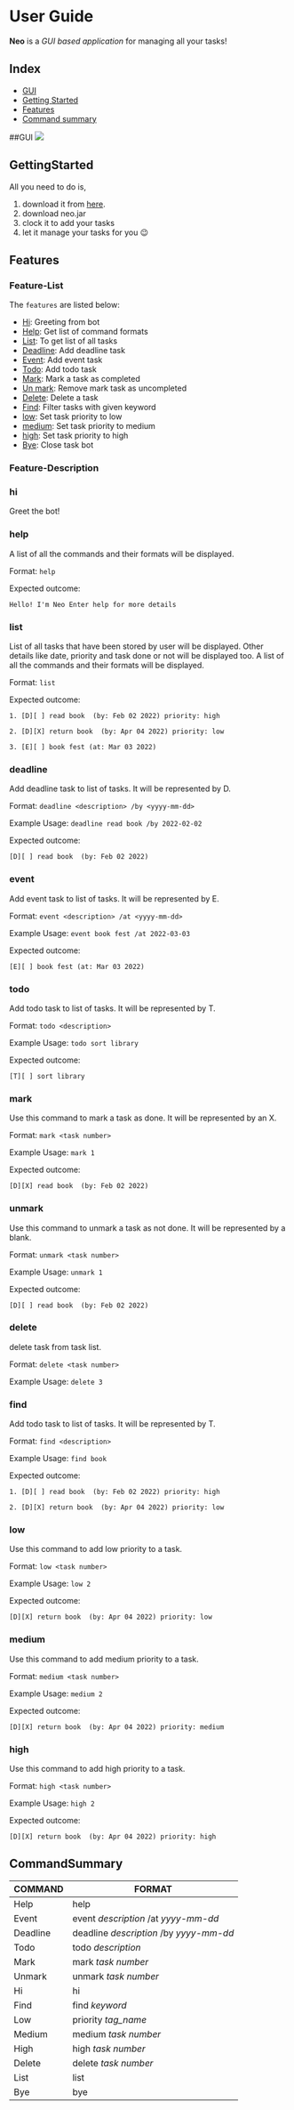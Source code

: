 # User Guide
**Neo** is a _GUI based application_ for managing all your tasks!

## Index
- [GUI](#GUI)
- [Getting Started](#GettingStarted)
- [Features](#Features)
- [Command summary](#CommandSummary)

##GUI
<img src= Ui.png>

## GettingStarted
All you need to do is,

1. download it from [here](https://github.com/richavm14/ip/releases/download/A-Release/neo.jar).
2. download neo.jar
3. clock it to add your tasks
4. let it manage your tasks for you 😉

## Features 

### Feature-List

The `features` are listed below:

- [Hi](#hi): Greeting from bot
- [Help](#help): Get list of command formats
- [List](#list): To get list of all tasks
- [Deadline](#deadline): Add deadline task
- [Event](#event): Add event task
- [Todo](#todo): Add todo task
- [Mark](#mark): Mark a task as completed
- [Un mark](#unmark): Remove mark task as uncompleted
- [Delete](#delete): Delete a task
- [Find](#find): Filter tasks with given keyword
- [low](#low): Set task priority to low
- [medium](#medium): Set task priority to medium
- [high](#high): Set task priority to high
- [Bye](#bye): Close task bot
### Feature-Description

### hi
Greet the bot!

### help
A list of all the commands and their formats will be displayed.

Format: `help`

Expected outcome:
```
Hello! I'm Neo Enter help for more details
```

### list
List of all tasks that have been stored by user will be displayed. 
Other details like date, priority and task done or not will be displayed too.
A list of all the commands and their formats will be displayed.

Format: `list`

Expected outcome:
```
1. [D][ ] read book  (by: Feb 02 2022) priority: high

2. [D][X] return book  (by: Apr 04 2022) priority: low

3. [E][ ] book fest (at: Mar 03 2022) 
```

### deadline
Add deadline task to list of tasks. It will be represented by D.

Format: `deadline <description> /by <yyyy-mm-dd>`

Example Usage: `deadline read book /by 2022-02-02`

Expected outcome:
```
[D][ ] read book  (by: Feb 02 2022) 
```


### event
Add event task to list of tasks. It will be represented by E.

Format: `event <description> /at <yyyy-mm-dd>`

Example Usage: `event book fest /at 2022-03-03`

Expected outcome:
```
[E][ ] book fest (at: Mar 03 2022) 
```

### todo
Add todo task to list of tasks. It will be represented by T.

Format: `todo <description>` 

Example Usage: `todo sort library`

Expected outcome:
```
[T][ ] sort library
```

### mark
Use this command to mark a task as done. It will be represented by an X.

Format: `mark <task number>`

Example Usage: `mark 1`

Expected outcome:
```
[D][X] read book  (by: Feb 02 2022)
```


### unmark
Use this command to unmark a task as not done. It will be represented by a blank.

Format: `unmark <task number>`

Example Usage: `unmark 1`

Expected outcome:
```
[D][ ] read book  (by: Feb 02 2022)
```

### delete
delete task from task list.

Format: `delete <task number>`

Example Usage: `delete 3`

### find
Add todo task to list of tasks. It will be represented by T.

Format: `find <description>`

Example Usage: `find book`

Expected outcome:
```
1. [D][ ] read book  (by: Feb 02 2022) priority: high

2. [D][X] return book  (by: Apr 04 2022) priority: low
```

### low
Use this command to add low priority to a task. 

Format: `low <task number>`

Example Usage: `low 2`

Expected outcome:
```
[D][X] return book  (by: Apr 04 2022) priority: low
```

### medium
Use this command to add medium priority to a task.

Format: `medium <task number>`

Example Usage: `medium 2`

Expected outcome:
```
[D][X] return book  (by: Apr 04 2022) priority: medium
```

### high
Use this command to add high priority to a task.

Format: `high <task number>`

Example Usage: `high 2`

Expected outcome:
```
[D][X] return book  (by: Apr 04 2022) priority: high
```

## CommandSummary
| COMMAND  | FORMAT                                  |
|----------|-----------------------------------------|
| Help     | help                                    |
| Event    | event _description_ /at _yyyy-mm-dd_    |
| Deadline | deadline _description_ /by _yyyy-mm-dd_ |
| Todo     | todo _description_                      |
| Mark     | mark _task number_                      |
| Unmark   | unmark _task number_                    |
| Hi       | hi                                      |
| Find     | find _keyword_                          |
| Low      | priority _tag_name_                     |
| Medium   | medium _task number_                    |
| High     | high _task number_                      |
| Delete   | delete _task number_                    |
| List     | list                                    |
| Bye      | bye                                     |

